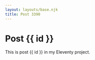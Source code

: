 ```yaml
---
layout: layouts/base.njk
title: Post 3390
---
```


# Post {{ id }}

This is post {{ id }} in my Eleventy project.
